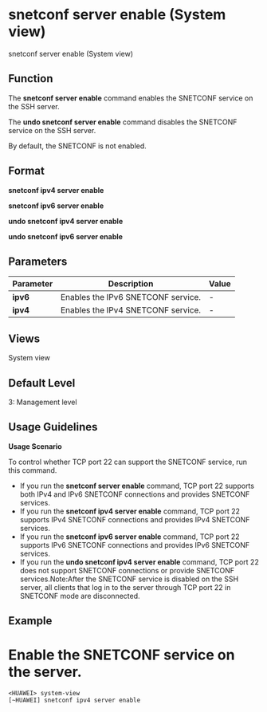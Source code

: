 snetconf server enable (System view)
====================================

snetconf server enable (System view)

Function
--------



The **snetconf server enable** command enables the SNETCONF service on the SSH server.

The **undo snetconf server enable** command disables the SNETCONF service on the SSH server.



By default, the SNETCONF is not enabled.


Format
------

**snetconf ipv4 server enable**

**snetconf ipv6 server enable**

**undo snetconf ipv4 server enable**

**undo snetconf ipv6 server enable**


Parameters
----------

| Parameter | Description | Value |
| --- | --- | --- |
| **ipv6** | Enables the IPv6 SNETCONF service. | - |
| **ipv4** | Enables the IPv4 SNETCONF service. | - |



Views
-----

System view


Default Level
-------------

3: Management level


Usage Guidelines
----------------

**Usage Scenario**

To control whether TCP port 22 can support the SNETCONF service, run this command.

* If you run the **snetconf server enable** command, TCP port 22 supports both IPv4 and IPv6 SNETCONF connections and provides SNETCONF services.
* If you run the **snetconf ipv4 server enable** command, TCP port 22 supports IPv4 SNETCONF connections and provides IPv4 SNETCONF services.
* If you run the **snetconf ipv6 server enable** command, TCP port 22 supports IPv6 SNETCONF connections and provides IPv6 SNETCONF services.
* If you run the **undo snetconf ipv4 server enable** command, TCP port 22 does not support SNETCONF connections or provide SNETCONF services.Note:After the SNETCONF service is disabled on the SSH server, all clients that log in to the server through TCP port 22 in SNETCONF mode are disconnected.


Example
-------

# Enable the SNETCONF service on the server.
```
<HUAWEI> system-view
[~HUAWEI] snetconf ipv4 server enable

```